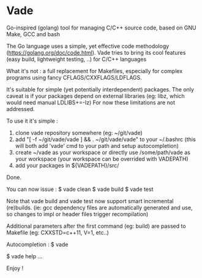 # Vade
Go-inspired (golang) tool for managing C/C++ source code, based on GNU Make, GCC and bash

The Go language uses a simple, yet effective code methodology (https://golang.org/doc/code.html).
Vade tries to bring its cool features (easy build, lightweight testing, ..) for C/C++ languages

What it's not : a full replacement for Makefiles, especially for complex programs using fancy
CFLAGS/CXXFLAGS/LDFLAGS.

It's suitable for simple (yet potentially  interdependent) packages.
The only caveat is if your packages depend on external libraries (eg: libz, which would need manual LDLIBS+=-lz)
For now these limitations are not addressed.

To use it it's simple :
1) clone vade repository somewhere (eg: ~/git/vade)
2) add "[ -f ~/git/vade/vade ] && . ~/git/vade/vade" to your ~/.bashrc (this will both add 'vade' cmd to your path and setup autocompletion)
3) create ~/vade as your workspace or directly use /some/path/vade as your workspace (your workspace can be overrided with VADEPATH)
4) add your packages in ${VADEPATH}/src/<pkgs>

Done.

You can now issue :
$ vade clean
$ vade build
$ vade test

Note that vade build and vade test now support smart incremental (re)builds.
(ie: gcc dependency files are automatically generated and use, so changes to impl or header files trigger recompilation)

Additional parameters after the first command (eg: build) are passed to Makefile (eg: CXXSTD=c++11, V=1, etc..)

Autocompletion :
$ vade <tab><tab>

$ vade help
...

Enjoy !

